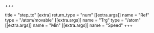 +++

title = "step_to"
[extra]
return_type = "num"
[[extra.args]]
name = "Ref"
type = "/atom/movable"
[[extra.args]]
name = "Trg"
type = "/atom"
[[extra.args]]
name = "Min"
[[extra.args]]
name = "Speed"
+++